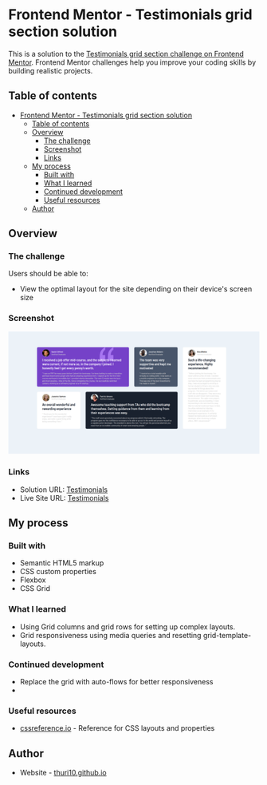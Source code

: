 # Frontend Mentor - Testimonials grid section solution

This is a solution to the [Testimonials grid section challenge on Frontend Mentor](https://www.frontendmentor.io/challenges/testimonials-grid-section-Nnw6J7Un7). Frontend Mentor challenges help you improve your coding skills by building realistic projects. 

## Table of contents

- [Frontend Mentor - Testimonials grid section solution](#frontend-mentor---testimonials-grid-section-solution)
  - [Table of contents](#table-of-contents)
  - [Overview](#overview)
    - [The challenge](#the-challenge)
    - [Screenshot](#screenshot)
    - [Links](#links)
  - [My process](#my-process)
    - [Built with](#built-with)
    - [What I learned](#what-i-learned)
    - [Continued development](#continued-development)
    - [Useful resources](#useful-resources)
  - [Author](#author)


## Overview

### The challenge

Users should be able to:

- View the optimal layout for the site depending on their device's screen size

### Screenshot

![Solution at 1440px](./screenshot.png)

### Links

- Solution URL: [Testimonials](https://github.com/testimonials)
- Live Site URL: [Testimonials](https://thuri10.github.io/testimonials)

## My process

### Built with

- Semantic HTML5 markup
- CSS custom properties
- Flexbox
- CSS Grid


### What I learned

- Using Grid columns and grid rows for setting up complex layouts.
- Grid responsiveness using media queries and resetting grid-template-layouts.
### Continued development
- Replace the grid with auto-flows for better responsiveness
- 

### Useful resources

- [cssreference.io](https://cssreference.io) -  Reference for CSS layouts and properties


## Author

- Website - [thuri10.github.io](https://thuri10.github.io)

